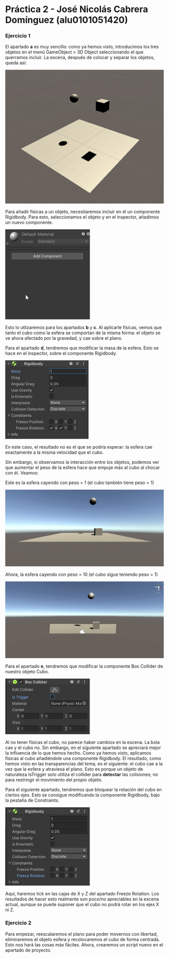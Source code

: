 # Práctica 2 - José Nicolás Cabrera Domínguez (alu0101051420)

### Ejercicio 1

El apartado **a** es muy sencillo: como ya hemos visto, introducimos los tres objetos en el menú GameObject > 3D Object seleccionando el que querramos incluir.
La escena, después de colocar y separar los objetos, queda así:

![Initial Scene Layout](img/firstScene.PNG)

Para añadir físicas a un objeto, necesitaremos incluir en él un componente Rigidbody. Para esto, seleccionamos el objeto y en el inspector, añadimos un nuevo componente.

![Adding a rigidBody to an object](img/addRigid.gif)

Esto lo utlizaremos para los apartados **b** y **c**. 
Al aplicarle físicas, vemos que tanto el cubo como la esfera se comportan de la misma forma: el objeto se ve ahora afectado por la gravedad, y cae sobre el plano.

Para el apartado **d**, tendremos que modificar la masa de la esfera. Esto se hace en el inspector, sobre el componente Rigidbody.

![Mass modify](img/rbSettings.PNG)

En este caso, el resultado no es el que se podría esperar: la esfera cae exactamente a la misma velocidad que el cubo.

Sin embargo, si observamos la interacción entre los objetos, podemos ver que aumentar el peso de la esfera hace que empuje más al cubo al chocar con él. Veamos:

Este es la esfera cayendo con peso = 1 (el cubo también tiene peso = 1)

![Ball Falling on Cube (light)](img/fallingLight.gif)

Ahora, la esfera cayendo con peso = 10 (el cubo sigue teniendo peso = 1)

![Ball Falling on Cube (light)](img/fallingHeavy.gif)

Para el apartado **e**, tendremos que modificar la componente Box Collider de nuestro objeto Cubo.

![Modifying Collider Component](img/ColliderSettings.PNG)

Al no tener físicas el cubo, no parece haber cambios en la escena. La bola cae y el cubo no. Sin embargo, en el siguiente apartado se apreciará mejor la influencia de lo que hemos hecho. Como ya hemos visto, aplicamos físicas al cubo añadiéndole una componente Rigidbody. El resultado, como hemos visto en las transparencias del tema, es el siguiente: el cubo cae a la vez que la esfera y atraviesa el plano. Esto es porque un objeto de naturaleza IsTrigger solo utiliza el collider para **detectar** las colisiones; no para restringir el movimiento del propio objeto.

Para el siguiente apartado, tendremos que bloquear la rotación del cubo en ciertos ejes. Esto se consigue modificando la componente Rigidbody, bajo la pestaña de Constraints.

![Freezing Rotation on Axis](img/FreezeRot.PNG)

Aquí, haremos tick en las cajas de X y Z del apartado Freeze Rotation. Los resultados de hacer esto realmente son poco/no apreciables en la escena actual, aunque se puede suponer que el cubo no podrá rotar en los ejes X ni Z. 


### Ejercicio 2

Para empezar, reescalaremos el plano para poder movernos con libertad, eliminaremos el objeto esfera y recolocaremos el cubo de forma centrada. Esto nos hará las cosas más fáciles. Ahora, crearemos un script nuevo en el apartado de proyecto.

